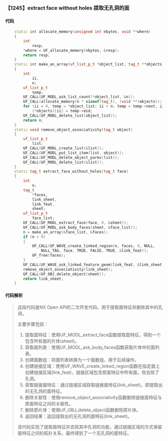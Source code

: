 ### 【1245】extract face without holes 提取无孔洞的面

#### 代码

```cpp
    static int allocate_memory(unsigned int nbytes, void **where)  
    {  
        int  
            resp;  
        *where = UF_allocate_memory(nbytes, &resp);  
        return resp;  
    }  
    static int make_an_array(uf_list_p_t *object_list, tag_t **objects)  
    {  
        int  
            ii,  
            n;  
        uf_list_p_t  
            temp;  
        UF_CALL(UF_MODL_ask_list_count(*object_list, &n));  
        UF_CALL(allocate_memory(n * sizeof(tag_t), (void **)objects));  
        for (ii = 0, temp = *object_list; ii < n; temp = temp->next, ii++)  
            (*objects)[ii] = temp->eid;  
        UF_CALL(UF_MODL_delete_list(object_list));  
        return n;  
    }  
    static void remove_object_associativity(tag_t object)  
    {  
        uf_list_p_t  
            list;  
        UF_CALL(UF_MODL_create_list(&list));  
        UF_CALL(UF_MODL_put_list_item(list, object));  
        UF_CALL(UF_MODL_delete_object_parms(list));  
        UF_CALL(UF_MODL_delete_list(&list));  
    }  
    static tag_t extract_face_without_holes(tag_t face)  
    {  
        int  
            n;  
        tag_t  
            *faces,  
            link_sheet,  
            link_feat,  
            sheet;  
        uf_list_p_t  
            face_list;  
        UF_CALL(UF_MODL_extract_face(face, 0, &sheet));  
        UF_CALL(UF_MODL_ask_body_faces(sheet, &face_list));  
        n = make_an_array(&face_list, &faces);  
        if (n > 0)  
        {  
            UF_CALL(UF_WAVE_create_linked_region(n, faces, 0, NULL,  
                NULL_TAG, face, TRUE, FALSE, TRUE, &link_feat));  
            UF_free(faces);  
        }  
        UF_CALL(UF_WAVE_ask_linked_feature_geom(link_feat, &link_sheet));  
        remove_object_associativity(link_sheet);  
        UF_CALL(UF_OBJ_delete_object(sheet));  
        return link_sheet;  
    }

```

#### 代码解析

> 这段代码是NX Open API的二次开发代码，用于提取面特征并删除其中的孔洞。
>
> 主要步骤包括：
>
> 1. 提取面特征：使用UF_MODL_extract_face函数提取面特征，得到一个包含所有面的片体(sheet)。
> 2. 获取面列表：使用UF_MODL_ask_body_faces函数获取片体中的面列表。
> 3. 创建面数组：将面列表转换为一个面数组，用于后续操作。
> 4. 创建链接区域：使用UF_WAVE_create_linked_region函数在指定面上创建链接区域(link_feat)，链接区域包含原面特征中所有面，但去除了孔洞。
> 5. 获取链接面特征：通过链接区域获取链接面特征(link_sheet)，即提取出的无孔洞的面特征。
> 6. 删除关联性：使用remove_object_associativity函数删除链接面特征与原面特征之间的关联性。
> 7. 删除原片体：使用UF_OBJ_delete_object函数删除原片体。
> 8. 返回结果：返回提取出的无孔洞的面特征(link_sheet)。
>
> 该代码实现了提取面特征并去除其中孔洞的功能，通过链接区域的方式保留面特征之间的拓扑关系，最终得到了一个无孔洞的面特征。
>

